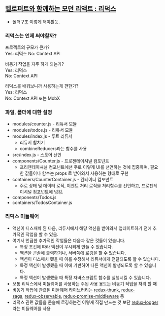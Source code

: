 ## [벨로퍼트와 함께하는 모던 리액트 : 리덕스](https://react.vlpt.us/redux/)

- 폴더구조 이렇게 해야할듯.

### 리덕스는 언제 써야할까?

프로젝트의 규모가 큰가?  
Yes: 리덕스
No: Context API

비동기 작업을 자주 하게 되는가?  
Yes: 리덕스  
No: Context API

리덕스를 배워보니까 사용하는게 편한가?  
Yes: 리덕스  
No: Context API 또는 MobX

### 파일, 폴더에 대한 설명

- modules/counter.js - 리듀서 모듈
- modules/todos.js - 리듀서 모듈
- modules/index.js - 루트 리듀서
  - 리듀서 합치기
  - combineReducers라는 함수를 사용
- src/index.js - 스토어 선언
- components/Counter.js - 프로젠테이셔널 컴포넌트
  - 프리젠테이셔널 컴포넌트에선 주로 이렇게 UI를 선언하는 것에 집중하며, 필요한 값들이나 함수는 props 로 받아와서 사용하는 형태로 구현
- containers/CounterContainer.js - 컨테이너 컴포넌트
  - 주로 상태 및 데이터 로직, 이벤트 처리 로직을 처리함수를 선언하고, 프로젠테이셔널 컴포넌트에 넘김.
- components/Todos.js
- containers/TodosContainer.js

### 리덕스 미들웨어

- 액션이 디스패치 된 다음, 리듀서에서 해당 액션을 받아와서 업데이트하기 전에 추가적인 작업을 할 수 있음.
- 여기서 언급한 추가적인 작업들은 다음과 같은 것들이 있습니다.
  - 특정 조건에 따라 액션이 무시되게 만들 수 있습니다.
  - 액션을 콘솔에 출력하거나, 서버쪽에 로깅을 할 수 있습니다.
  - 액션이 디스패치 됐을 때 이를 수정해서 리듀서에게 전달되도록 할 수 있습니다.
  - 특정 액션이 발생했을 때 이에 기반하여 다른 액션이 발생되도록 할 수 있습니다.
  - 특정 액션이 발생했을 때 특정 자바스크립트 함수를 실행시킬 수 있습니다.
- 보통 리덕스에서 미들웨어를 사용하는 주된 사용 용도는 비동기 작업을 처리 할 때
- 비동기 작업에 관련된 미들웨어 라이브러리는 [redux-thunk](https://github.com/reduxjs/redux-thunk), [redux-saga](https://github.com/redux-saga/redux-saga), [redux-observable](https://redux-observable.js.org/), [redux-promise-middleware](https://www.npmjs.com/package/redux-promise-middleware) 등
- 리덕스 관련 값들을 콘솔에 로깅하는건 이렇게 직접 만드는 것 보단 [redux-logger](https://github.com/LogRocket/redux-logger) 라는 미들웨어를 사용
